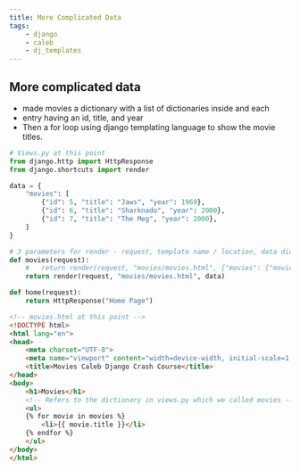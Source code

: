 ```yaml
---
title: More Complicated Data
tags:
    - django
    - caleb
    - dj_templates
---
```


## More complicated data
- made movies a dictionary with a list of dictionaries inside and each 
- entry having an id, title, and year
- Then a for loop using django templating language to show the movie titles.
``` python
# Views.py at this point
from django.http import HttpResponse
from django.shortcuts import render

data = {
    "movies": [
        {"id": 5, "title": "Jaws", "year": 1969},
        {"id": 6, "title": "Sharknado", "year": 2000},
        {"id": 7, "title": "The Meg", "year": 2000},
    ]
}

# 3 parameters for render - request, template name / location, data dictionary
def movies(request):
    #   return render(request, "movies/movies.html", {"movies": ["movie1", "movie2"]})
    return render(request, "movies/movies.html", data)

def home(request):
    return HttpResponse("Home Page")

```
``` html
<!-- movies.html at this point -->
<!DOCTYPE html>
<html lang="en">
<head>
    <meta charset="UTF-8">
    <meta name="viewport" content="width=device-width, initial-scale=1.0">
    <title>Movies Caleb Django Crash Course</title>
</head>
<body>
    <h1>Movies</h1>
    <!-- Refers to the dictionary in views.py which we called movies -->
    <ul>
    {% for movie in movies %}
        <li>{{ movie.title }}</li>
    {% endfor %}
    </ul>
</body>
</html>
```
